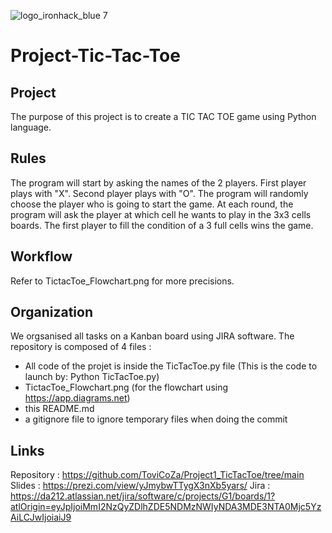 ![logo_ironhack_blue 7](https://user-images.githubusercontent.com/23629340/40541063-a07a0a8a-601a-11e8-91b5-2f13e4e6b441.png)


# Project-Tic-Tac-Toe


## Project 
The purpose of this project is to create a TIC TAC TOE game using Python language.


## Rules
The program will start by asking the names of the 2 players.
First player plays with "X".
Second player plays with "O".
The program will randomly choose the player who is going to start the game.
At each round, the program will ask the player at which cell he wants to play in the 3x3 cells boards.
The first player to fill the condition of a 3 full cells wins the game.


## Workflow
Refer to TictacToe_Flowchart.png for more precisions.


## Organization
We orgsanised all tasks on a Kanban board using JIRA software.
The repository is composed of 4 files :
- All code of the projet is inside the TicTacToe.py file (This is the code to launch by: Python TicTacToe.py)
- TictacToe_Flowchart.png (for the flowchart using https://app.diagrams.net)
- this README.md
- a gitignore file to ignore temporary files when doing the commit


## Links
Repository : https://github.com/ToviCoZa/Project1_TicTacToe/tree/main
Slides : https://prezi.com/view/yJmybwTTygX3nXb5yars/
Jira : https://da212.atlassian.net/jira/software/c/projects/G1/boards/1?atlOrigin=eyJpIjoiMmI2NzQyZDlhZDE5NDMzNWIyNDA3MDE3NTA0Mjc5YzAiLCJwIjoiaiJ9
